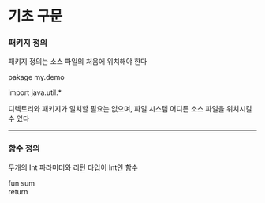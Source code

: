 # 기초 구문
### 패키지 정의
패키지 정의는 소스 파일의 처음에 위치해야 한다

pakage my.demo

import java.util.*

디렉토리와 패키지가 일치할 필요는 없으며, 파일 시스템 어디든 소스 파일을 위치시킬 수 있다
***
### 함수 정의
두개의 Int 파라미터와 리턴 타입이 Int인 함수

fun sum   
return
